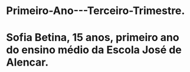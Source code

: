# Primeiro-Ano---Terceiro-Trimestre.
# Sofia Betina, 15 anos, primeiro ano do ensino médio da Escola José de Alencar.
